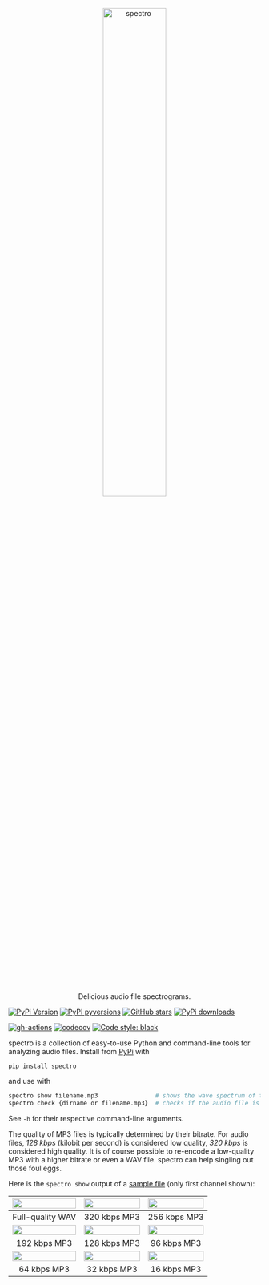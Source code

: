 <p align="center">
  <a href="https://github.com/nschloe/spectro"><img alt="spectro" src="https://nschloe.github.io/spectro/spectro-logo.svg" width="50%"></a>
  <p align="center">Delicious audio file spectrograms.</p>
</p>

[![PyPi Version](https://img.shields.io/pypi/v/spectro.svg?style=flat-square)](https://pypi.org/project/spectro)
[![PyPI pyversions](https://img.shields.io/pypi/pyversions/spectro.svg?style=flat-square)](https://pypi.org/pypi/spectro/)
[![GitHub stars](https://img.shields.io/github/stars/nschloe/spectro.svg?style=flat-square&logo=github&label=Stars&logoColor=white)](https://github.com/nschloe/spectro)
[![PyPi downloads](https://img.shields.io/pypi/dm/spectro.svg?style=flat-square)](https://pypistats.org/packages/spectro)

[![gh-actions](https://img.shields.io/github/workflow/status/nschloe/spectro/ci?style=flat-square)](https://github.com/nschloe/spectro/actions?query=workflow%3Aci)
[![codecov](https://img.shields.io/codecov/c/github/nschloe/spectro.svg?style=flat-square)](https://codecov.io/gh/nschloe/spectro)
[![Code style: black](https://img.shields.io/badge/code%20style-black-000000.svg?style=flat-square)](https://github.com/psf/black)

spectro is a collection of easy-to-use Python and command-line tools for analyzing audio
files. Install from [PyPi](https://pypi.org/project/spectro/) with

```
pip install spectro
```

and use with

```bash
spectro show filename.mp3                # shows the wave spectrum of the audio file
spectro check {dirname or filename.mp3}  # checks if the audio file is worse than it pretends to be
```

See `-h` for their respective command-line arguments.

The quality of MP3 files is typically determined by their bitrate. For audio files, _128
kbps_ (kilobit per second) is considered low quality, _320 kbps_ is considered high
quality. It is of course possible to re-encode a low-quality MP3 with a higher bitrate
or even a WAV file. spectro can help singling out those foul eggs.

Here is the `spectro show` output of a [sample
file](https://nschloe.github.io/spectro/Yamaha-V50-Ride-Pattern-120bpm.wav) (only first
channel shown):

| <img src="https://nschloe.github.io/spectro/wav.png" width="100%"> | <img src="https://nschloe.github.io/spectro/320.png" width="100%"> | <img src="https://nschloe.github.io/spectro/256.png" width="100%"> |
| :----------------------------------------------------------------: | :----------------------------------------------------------------: | :----------------------------------------------------------------: |
|                          Full-quality WAV                          |                            320 kbps MP3                            |                            256 kbps MP3                            |
| <img src="https://nschloe.github.io/spectro/192.png" width="100%"> | <img src="https://nschloe.github.io/spectro/128.png" width="100%"> | <img src="https://nschloe.github.io/spectro/96.png" width="100%">  |
|                            192 kbps MP3                            |                            128 kbps MP3                            |                            96 kbps MP3                             |
| <img src="https://nschloe.github.io/spectro/64.png" width="100%">  | <img src="https://nschloe.github.io/spectro/32.png" width="100%">  | <img src="https://nschloe.github.io/spectro/16.png" width="100%">  |
|                            64 kbps MP3                             |                            32 kbps MP3                             |                            16 kbps MP3                             |
